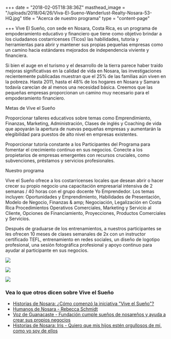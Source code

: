 +++
date = "2018-02-05T18:38:36Z"
masthead_image = "/uploads/2018/04/26/Viva-El-Sueno-Wanderlust-Realty-Nosara-53-HQ.jpg"
title = "Acerca de nuestro programa"
type = "content-page"

+++
Vive El Sueño, con sede en Nosara, Costa Rica, es un programa de empoderamiento educativo y financiero que tiene como objetivo brindar a los ciudadanos costarricenses (Ticos) las habilidades, tutoría y herramientas para abrir y mantener sus propias pequeñas empresas como un camino hacia estándares mejorados de independencia viviente y financiera.

Si bien el auge en el turismo y el desarrollo de la tierra parece haber traído mejoras significativas en la calidad de vida en Nosara, las investigaciones recientemente publicadas muestran que el 25% de las familias aún viven en la pobreza. Hasta 2011, hasta el 48% de los hogares en Nosara y Samara todavía carecían de al menos una necesidad básica. Creemos que las pequeñas empresas proporcionan un camino muy necesario para el empoderamiento financiero.

Metas de Vive el Sueño

Proporcionar talleres educativos sobre temas como Emprendimiento, Finanzas, Marketing, Administración, Clases de inglés y Coaching de vida que apoyarán la apertura de nuevas pequeñas empresas y aumentarán la elegibilidad para puestos de alto nivel en empresas existentes.

Proporcionar tutoría constante a los Participantes del Programa para fomentar el crecimiento continuo en sus negocios. Conecte a los propietarios de empresas emergentes con recursos cruciales, como subvenciones, préstamos y servicios profesionales.

Nuestro programa

Vive el Sueño ofrece a los costarricenses locales que desean abrir o hacer crecer su propio negocio una capacitación empresarial intensiva de 2 semanas / 40 horas con el grupo docente Yo Emprendedor. Los temas incluyen: Oportunidades y Emprendimiento, Habilidades de Presentación, Modelo de Negocio, Finanzas & amp; Negociación, Legalización en Costa Rica Procedimientos Operativos Comerciales, Marketing y Servicio al Cliente, Opciones de Financiamiento, Proyecciones, Productos Comerciales y Servicios.

Después de graduarse de los entrenamientos, a nuestros participantes se les ofrecen 10 meses de clases semanales de 2x con un instructor certificado TEFL, entrenamiento en redes sociales, un diseño de logotipo profesional, una sesión fotográfica profesional y apoyo continuo para ayudar al participante en sus negocios.

![](/uploads/2018/04/26/Viva-El-Sueno-Wanderlust-Realty-Nosara-53-1.jpg)

![](/uploads/2018/04/26/Viva-El-Sueno-Wanderlust-Realty-Nosara-7-1.jpg)

![](/uploads/2018/04/26/tarzan.jpg)

### Vea lo que otros dicen sobre Vive el Sueño

* [Historias de Nosara: ¿Cómo comenzó la iniciativa "Vive el Sueño"?](http://www.nosarastories.com/life-stories/entrepreneur-nosara/)
* [Humanos de Nosara - Rebecca Schmidt](https://www.humansofnosara.org/es/human/rebecca-schmidt/)
* [Voz de Guanacaste - Fundación cumple sueños de nosareños y ayuda a crear sus propios negocios](http://www.vozdeguanacaste.com/es/articulos/2016/06/08/fundacion-cumple-suenos-de-nosarenos-y-ayuda-crear-sus-propios-negocios)
* [Historias de Nosara: Iris - Quiero que mis hijos estén orgullosos de mí, como yo soy de ellos](http://www.nosarastories.com/life-stories/kids-proud-of-me)